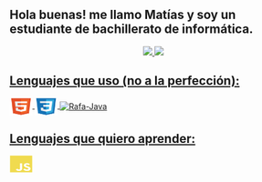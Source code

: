 ## Hola buenas! me llamo Matías y soy un estudiante de bachillerato de informática.

<div style="display: inline_block">
  
  <div align="center">
  <a target = "_blank" href="https://github.com/matiasxD5">
  <img height="180em" src="https://github-readme-stats.vercel.app/api?username=matiasxD5&show_icons=true&theme=dark&include_all_commits=true&count_private=true"/>
  <img height="140em" src="https://github-readme-stats.vercel.app/api/top-langs/?username=matiasxD5&layout=compact&langs_count=7&theme=dark"/>
  </div>
    
  ## Lenguajes que uso (no a la perfección):
  
 <div style="display: inline_block">
  <img align="center" alt="Rafa-HTML" height="30" width="40" src="https://raw.githubusercontent.com/devicons/devicon/master/icons/html5/html5-original.svg">
  <img align="center" alt="Rafa-CSS" height="30" width="40" src="https://raw.githubusercontent.com/devicons/devicon/master/icons/css3/css3-original.svg">
  <img align="center" alt="Rafa-Java" height="30" width="40" src="https://cdn.jsdelivr.net/gh/devicons/devicon/icons/java/java-original.svg">
</div>
  
  ## Lenguajes que quiero aprender:
  <div style="display: inline_block">
  <img align="center" alt="Rafa-Java-script" height="30" width="40" src="https://raw.githubusercontent.com/devicons/devicon/master/icons/javascript/javascript-plain.svg">
</div>
